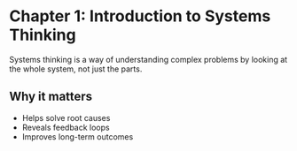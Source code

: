 # Chapter 1: Introduction to Systems Thinking

Systems thinking is a way of understanding complex problems by looking at the whole system, not just the parts.

## Why it matters

- Helps solve root causes
- Reveals feedback loops
- Improves long-term outcomes

